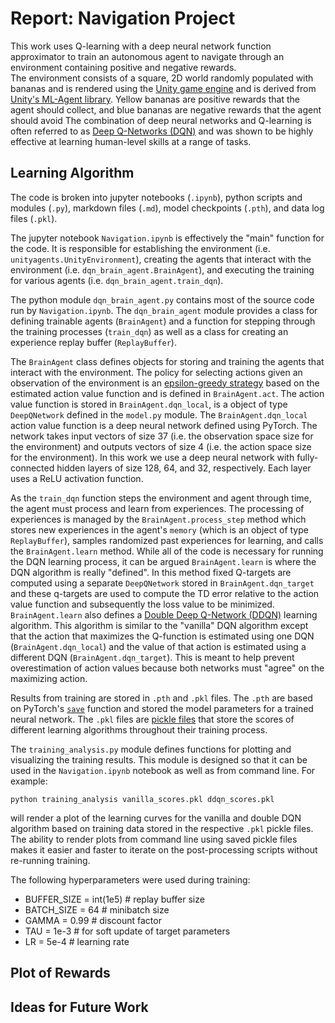 # Report: Navigation Project

This work uses Q-learning with a deep neural network function approximator to train an autonomous agent to navigate through an environment containing positive and negative rewards.  
The environment consists of a square, 2D world randomly populated with bananas and is rendered using the [Unity game engine](https://unity.com/) and is derived from [Unity's ML-Agent library](https://github.com/Unity-Technologies/ml-agents). Yellow bananas are positive rewards that the agent should collect, and blue bananas are negative rewards that the agent should avoid
The combination of deep neural networks and Q-learning is often referred to as [Deep Q-Networks (DQN)](https://www.nature.com/articles/nature14236?wm=book_wap_0005) and was shown to be highly effective at learning human-level skills at a range of tasks.

## Learning Algorithm

The code is broken into jupyter notebooks (`.ipynb`), python scripts and modules (`.py`), markdown files (`.md`), model checkpoints (`.pth`), and data log files (`.pkl`). 

The jupyter notebook `Navigation.ipynb` is effectively the "main" function for the code. It is responsible for establishing the environment (i.e. `unityagents.UnityEnvironment`), creating the agents that interact with the environment (i.e. `dqn_brain_agent.BrainAgent`), and executing the training for various agents (i.e. `dqn_brain_agent.train_dqn`). 

The python module `dqn_brain_agent.py` contains most of the source code run by `Navigation.ipynb`. The `dqn_brain_agent` module provides a class for defining trainable agents (`BrainAgent`) and a function for stepping through the training processes (`train_dqn`) as well as a class for creating an experience replay buffer (`ReplayBuffer`). 

The `BrainAgent` class defines objects for storing and training the agents that interact with the environment. The policy for selecting actions given an observation of the environment is an [epsilon-greedy strategy](https://en.wikipedia.org/wiki/Multi-armed_bandit#Semi-uniform_strategies) based on the estimated action value function and is defined in `BrainAgent.act`. The action value function is stored in `BrainAgent.dqn_local`, is a object of type `DeepQNetwork` defined in the `model.py` module. The `BrainAgent.dqn_local` action value function is a deep neural network defined using PyTorch. The network takes input vectors of size 37 (i.e. the observation space size for the environment) and outputs vectors of size 4 (i.e. the action space size for the environment). In this work we use a deep neural network with fully-connected hidden layers of size 128, 64, and 32, respectively. Each layer uses a ReLU activation function.

As the `train_dqn` function steps the environment and agent through time, the agent must process and learn from experiences. The processing of experiences is managed by the `BrainAgent.process_step` method which stores new experiences in the agent's `memory` (which is an object of type `ReplayBuffer`), samples randomized past experiences for learning, and calls the `BrainAgent.learn` method. While all of the code is necessary for running the DQN learning process, it can be argued `BrainAgent.learn` is where the DQN algorithm is really "defined". In this method fixed Q-targets are computed using a separate `DeepQNetwork` stored in `BrainAgent.dqn_target` and these q-targets are used to compute the TD error relative to the action value function and subsequently the loss value to be minimized. 
`BrainAgent.learn` also defines a [Double Deep Q-Network (DDQN)](https://arxiv.org/abs/1509.06461) learning algorithm. This algorithm is similar to the "vanilla" DQN algorithm except that the action that maximizes the Q-function is estimated using one DQN (`BrainAgent.dqn_local`) and the value of that action is estimated using a different DQN (`BrainAgent.dqn_target`). This is meant to help prevent overestimation of action values because both networks must "agree" on the maximizing action.

Results from training are stored in `.pth` and `.pkl` files. The `.pth` are based on PyTorch's [`save`](https://pytorch.org/docs/stable/torch.html?highlight=save#torch.save) function and stored the model parameters for a trained neural network. The `.pkl` files are [pickle files](https://docs.python.org/3/library/pickle.html) that store the scores of different learning algorithms throughout their training process.

The `training_analysis.py` module defines functions for plotting and visualizing the training results. This module is designed so that it can be used in the `Navigation.ipynb` notebook as well as from command line. For example:

```
python training_analysis vanilla_scores.pkl ddqn_scores.pkl
```

will render a plot of the learning curves for the vanilla and double DQN algorithm based on training data stored in the respective `.pkl` pickle files. The ability to render plots from command line using saved pickle files makes it easier and faster to iterate on the post-processing scripts without re-running training.

The following hyperparameters were used during training:

+ BUFFER_SIZE = int(1e5)  # replay buffer size
+ BATCH_SIZE = 64         # minibatch size
+ GAMMA = 0.99            # discount factor
+ TAU = 1e-3              # for soft update of target parameters
+ LR = 5e-4               # learning rate 

## Plot of Rewards

## Ideas for Future Work